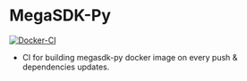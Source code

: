# MegaSDK-Py
[![Docker-CI](https://github.com/XenonTheInertG/MegaSDK-Py/actions/workflows/Docker-CI.yml/badge.svg)](https://github.com/XenonTheInertG/MegaSDK-Py/actions/workflows/Docker-CI.yml)
- CI for building megasdk-py docker image on every push & dependencies updates.
